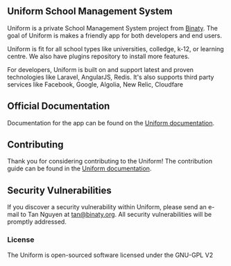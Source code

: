 ## Uniform School Management System

Uniform is a private School Management System project from [Binaty](https://binaty.org). The goal of Uniform is makes a friendly app for both developers and end users.

Uniform is fit for all school types like universities, colledge, k-12, or learning centre. We also have plugins repository to install more features.

For developers, Uniform is built on and support latest and proven technologies like Laravel, AngularJS, Redis. It's also supports third party services like Facebook, Google, Algolia, New Relic, Cloudfare


## Official Documentation

Documentation for the app can be found on the [Uniform documentation](http://binaty.org/docs).

## Contributing

Thank you for considering contributing to the Uniform! The contribution guide can be found in the [Uniform documentation](http://binaty.org/docs/contributions).

## Security Vulnerabilities

If you discover a security vulnerability within Uniform, please send an e-mail to Tan Nguyen at tan@binaty.org. All security vulnerabilities will be promptly addressed.

### License

The Uniform is open-sourced software licensed under the GNU-GPL V2
